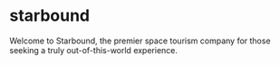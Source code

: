 # starbound
Welcome to Starbound, the premier space tourism company for those seeking a truly out-of-this-world experience.
